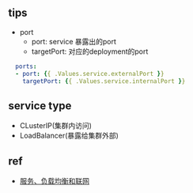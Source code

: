 
## tips

+ port
    - port: service 暴露出的port
    - targetPort: 对应的deployment的port
```yml
  ports:
  - port: {{ .Values.service.externalPort }}
    targetPort: {{ .Values.service.internalPort }}
```


## service type
+ CLusterIP(集群内访问)
+ LoadBalancer(暴露给集群外部)


## ref
+ [服务、负载均衡和联网](https://kubernetes.io/zh/docs/concepts/services-networking/)